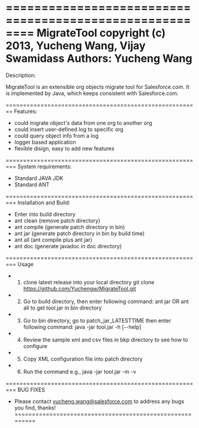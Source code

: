 ========================================================
MigrateTool
copyright (c) 2013, Yucheng Wang,  Vijay Swamidass
Authors: Yucheng Wang
========================================================
Description:

MigrateTool is an extensible org objects migrate tool for Salesforce.com. 
It is implemented by Java, which keeps consistent with Salesforce.com.

========================================================
Features:

- could migrate object's data from one org to another org
- could insert user-defined log to specific org
- could query object info from a log
- logger based application
- flexible disign, easy to add new features

=========================================================
System requirements:

- Standard JAVA JDK
- Standard ANT 

=========================================================
Installation and Build:

- Enter into build directory
- ant clean (remove patch directory)
- ant compile (generate patch directory in bin)
- ant jar (generate patch directory in bin by build time)
- ant all (ant compile plus ant jar)
- ant doc (generate javadoc in doc directory)

=========================================================
Usage
- 1. clone latest release into your local directory
  git clone https://github.com/Yuchengw/MigrateTool.git 
- 2. Go to build directory, then enter following command:
  ant jar OR ant all to get tool.jar in bin directory
- 3. Go to bin directory, go to patch_jar_LATESTTIME 
  then enter following command:
  java -jar tool.jar -h [--help]
- 4. Review the sample xml and csv files in bkp directory 
  to see how to configure
- 5. Copy XML configuration file into patch directory
- 6. Run the command 
  e.g., java -jar tool.jar -m -v  

=========================================================
BUG FIXES
- Please contact yucheng.wang@salesforce.com to address any 
  bugs you find, thanks!
=========================================================






